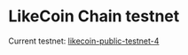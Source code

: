 # LikeCoin Chain testnet

Current testnet: [likecoin-public-testnet-4](./likecoin-public-testnet-4)
